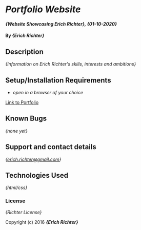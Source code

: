 # _Portfolio Website_

#### _{Website Showcasing Erich Richter}, {01-10-2020}_

#### By _**{Erich Richter}**_

## Description

_{Information on Erich Richter's skills, interests and ambitions}_

## Setup/Installation Requirements

* _open in a browser of your choice_

[Link to Portfolio](https://richterbros.github.io/week-one-project/)

## Known Bugs

_{none yet}_

## Support and contact details

_{erich.richter@gmail.com}_

## Technologies Used

_{html/css}_

### License

*{Richter License}*

Copyright (c) 2016 **_{Erich Richter}_**